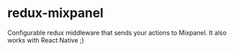 # redux-mixpanel
Configurable redux middleware that sends your actions to Mixpanel.  It also works with React Native ;)
